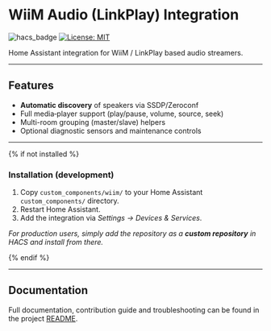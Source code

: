 # WiiM Audio (LinkPlay) Integration

![hacs_badge](https://img.shields.io/badge/HACS-Custom-orange.svg)
[![License: MIT](https://img.shields.io/badge/License-MIT-green.svg)](LICENSE)

Home Assistant integration for WiiM / LinkPlay based audio streamers.

---

## Features

* **Automatic discovery** of speakers via SSDP/Zeroconf
* Full media‐player support (play/pause, volume, source, seek)
* Multi-room grouping (master/slave) helpers
* Optional diagnostic sensors and maintenance controls

---

{% if not installed %}

### Installation (development)

1. Copy `custom_components/wiim/` to your Home Assistant `custom_components/` directory.
2. Restart Home Assistant.
3. Add the integration via *Settings → Devices & Services*.

_For production users, simply add the repository as a **custom repository** in HACS and install from there._

{% endif %}

---

## Documentation

Full documentation, contribution guide and troubleshooting can be found in the project [README](README.md).